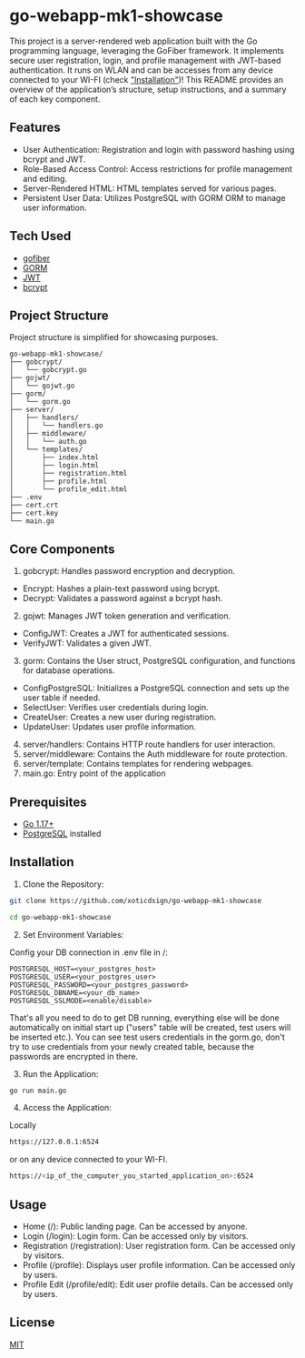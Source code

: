 # go-webapp-mk1-showcase

This project is a server-rendered web application built with the Go programming language, leveraging the GoFiber framework. It implements secure user registration, login, and profile management with JWT-based authentication. It runs on WLAN and can be accesses from any device connected to your WI-FI (check ["Installation"](#installation))! This README provides an overview of the application’s structure, setup instructions, and a summary of each key component.

## Features

- User Authentication: Registration and login with password hashing using bcrypt and JWT.
- Role-Based Access Control: Access restrictions for profile management and editing.
- Server-Rendered HTML: HTML templates served for various pages.
- Persistent User Data: Utilizes PostgreSQL with GORM ORM to manage user information.

## Tech Used

- [gofiber](https://github.com/gofiber/fiber)
- [GORM](https://github.com/go-gorm/gorm)
- [JWT](https://github.com/golang-jwt/jwt)
- [bcrypt](https://pkg.go.dev/golang.org/x/crypto/bcrypt)

## Project Structure

Project structure is simplified for showcasing purposes.

```
go-webapp-mk1-showcase/
├── gobcrypt/
│   └── gobcrypt.go
├── gojwt/
│   └── gojwt.go
├── gorm/
│   └── gorm.go
├── server/
│   ├── handlers/
│   │   └── handlers.go
│   ├── middleware/
│   │   └── auth.go
│   └── templates/
│       ├── index.html
│       ├── login.html
│       ├── registration.html
│       ├── profile.html
│       └── profile_edit.html
├── .env
├── cert.crt
├── cert.key
└── main.go
```

## Core Components

1. gobcrypt: Handles password encryption and decryption.
- Encrypt: Hashes a plain-text password using bcrypt.
- Decrypt: Validates a password against a bcrypt hash.
2. gojwt: Manages JWT token generation and verification.
- ConfigJWT: Creates a JWT for authenticated sessions.
- VerifyJWT: Validates a given JWT.
3. gorm: Contains the User struct, PostgreSQL configuration, and functions for database operations.
- ConfigPostgreSQL: Initializes a PostgreSQL connection and sets up the user table if needed.
- SelectUser: Verifies user credentials during login.
- CreateUser: Creates a new user during registration.
- UpdateUser: Updates user profile information.
4. server/handlers: Contains HTTP route handlers for user interaction.
5. server/middleware: Contains the Auth middleware for route protection.
6. server/template: Contains templates for rendering webpages.
7. main.go: Entry point of the application

## Prerequisites

- [Go 1.17+](https://go.dev)
- [PostgreSQL](https://www.postgresql.org/download) installed

## Installation

1. Clone the Repository:

```bash
git clone https://github.com/xoticdsign/go-webapp-mk1-showcase
```

```bash
cd go-webapp-mk1-showcase
```

2. Set Environment Variables:
   
Config your DB connection in .env file in /:

```env
POSTGRESQL_HOST=<your_postgres_host>
POSTGRESQL_USER=<your_postgres_user>
POSTGRESQL_PASSWORD=<your_postgres_password>
POSTGRESQL_DBNAME=<your_db_name>
POSTGRESQL_SSLMODE=<enable/disable>
```

That's all you need to do to get DB running, everything else will be done automatically on initial start up ("users" table will be created, test users will be inserted etc.). You can see test users credentials in the gorm.go, don't try to use credentials from your newly created table, because the passwords are encrypted in there.

3. Run the Application:

```bash
go run main.go
```

4. Access the Application:

Locally

```bash
https://127.0.0.1:6524
```

or on any device connected to your WI-FI.

```bash
https://<ip_of_the_computer_you_started_application_on>:6524
```

## Usage

- Home (/): Public landing page. Can be accessed by anyone.
- Login (/login): Login form. Can be accessed only by visitors.
- Registration (/registration): User registration form. Can be accessed only by visitors.
- Profile (/profile): Displays user profile information. Can be accessed only by users.
- Profile Edit (/profile/edit): Edit user profile details. Can be accessed only by users.

## License

[MIT](https://choosealicense.com/licenses/mit)
